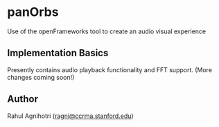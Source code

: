 panOrbs
=========

Use of the openFrameworks tool to create an audio visual experience

Implementation Basics
---------
Presently contains audio playback functionality and FFT support.
(More changes coming soon!)

Author
-------

Rahul Agnihotri (ragni@ccrma.stanford.edu)